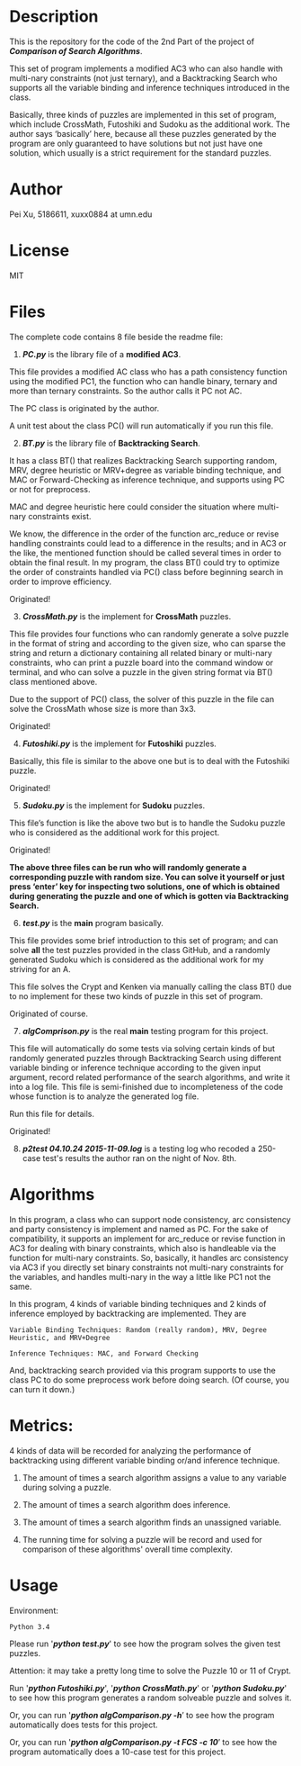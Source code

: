 # Description

This is the repository for the code of the 2nd Part of the project of _**Comparison of Search Algorithms**_.

This set of program implements a modified AC3 who can also handle with multi-nary constraints (not just ternary), and a Backtracking Search who supports all the variable binding and inference techniques introduced in the class.

Basically, three kinds of puzzles are implemented in this set of program, which include CrossMath, Futoshiki and Sudoku as the additional work. The author says ‘basically’ here, because all these puzzles generated by the program are only guaranteed to have solutions but not just have one solution, which usually is a strict requirement for the standard puzzles.

# Author
Pei Xu, 5186611, xuxx0884 at umn.edu

# License
MIT

# Files
The complete code contains 8 file beside the readme file:

  1. _**PC.py**_ is the library file of a **modified AC3**.
  
  This file provides a modified AC class who has a path consistency function using the modified PC1, the function who can handle binary, ternary and more than ternary constraints. So the author calls it PC not AC.
  
  The PC class is originated by the author.

  A unit test about the class PC() will run automatically if you run this file.
    
  2. _**BT.py**_ is the library file of **Backtracking Search**.
  
  It has a class BT() that realizes Backtracking Search supporting random, MRV, degree heuristic or MRV+degree as variable binding technique, and MAC or Forward-Checking as inference technique, and supports using PC or not for preprocess.
  
  MAC and degree heuristic here could consider the situation where multi-nary constraints exist.
  
  We know, the difference in the order of the function arc_reduce or revise handling constraints could lead to a difference in the results; and in AC3 or the like, the mentioned function should be called several times in order to obtain the final result. In my program, the class BT() could try to optimize  the order of constraints handled via PC() class before beginning search in order to improve efficiency.
  
  Originated!
    
  3. _**CrossMath.py**_ is the implement for **CrossMath** puzzles.

  This file provides four functions who can randomly generate a solve puzzle in the format of string and according to the given size, who can sparse the string and return a dictionary containing all related binary or multi-nary constraints, who can print a puzzle board into the command window or terminal, and who can solve a puzzle in the given string format via BT() class mentioned above.

  Due to the support of PC() class, the solver of this puzzle in the file can solve the CrossMath whose size is more than 3x3.
  
  Originated!
    
  4. _**Futoshiki.py**_ is the implement for **Futoshiki** puzzles.

  Basically, this file is similar to the above one but is to deal with the Futoshiki puzzle.
  
  Originated!

  5. _**Sudoku.py**_ is the implement for **Sudoku** puzzles.
  
  This file’s function is like the above two but is to handle the Sudoku puzzle who is considered as the additional work for this project.
  
  Originated!

   **The above three files can be run who will randomly generate a corresponding puzzle with random size. You can solve it yourself or just press ‘enter’ key for inspecting two solutions, one of which is obtained during generating the puzzle and one of which is gotten via Backtracking Search.**

    
  6. _**test.py**_ is the **main** program basically.
  
  This file provides some brief introduction to this set of program; and can solve **all** the test puzzles provided in the class GitHub, and a randomly generated Sudoku which is considered as the additional work for my striving for an A.

  This file solves the Crypt and Kenken via manually calling the class BT() due to no implement for these two kinds of puzzle in this set of program. 
  
    
   Originated of course.
  
  7. _**algComprison.py**_ is the real **main** testing program for this project.
  
  This file will automatically do some tests via solving certain kinds of but randomly generated puzzles through Backtracking Search using different variable binding or inference technique according to the given input argument, record related performance of the search algorithms, and write it into a log file. This file is semi-finished due to incompleteness of the code whose function is to analyze the generated log file.

   Run this file for details.
   
   Originated!

  8. _**p2test 04.10.24 2015-11-09.log**_ is a testing log who recoded a 250-case test's results the author ran on the night of Nov. 8th.

# Algorithms
In this program, a class who can support node consistency, arc consistency and party consistency is implement and named as PC. For the sake of compatibility, it supports an implement for arc_reduce or revise function in AC3 for dealing with binary constraints, which also is handleable via the function for multi-nary constraints. So, basically, it handles arc consistency via AC3 if you directly set binary constraints not multi-nary constraints for the variables, and handles multi-nary in the way a little like PC1 not the same. 

In this program, 4 kinds of variable binding techniques and 2 kinds of inference employed by backtracking are implemented. They are
 
    Variable Binding Techniques: Random (really random), MRV, Degree Heuristic, and MRV+Degree
    
    Inference Techniques: MAC, and Forward Checking

And, backtracking search provided via this program supports to use the class PC to do some preprocess work before doing search. (Of course, you can turn it down.)

# Metrics:
   4 kinds of data will be recorded for analyzing the performance of backtracking using different variable binding or/and inference technique.

  1. The amount of times a search algorithm assigns a value to any variable during solving a puzzle.

  2. The amount of times a search algorithm does inference.

  3. The amount of times a search algorithm finds an unassigned variable.

  4. The running time for solving a puzzle will be record and used for comparison of these algorithms' overall time complexity.

# Usage

Environment:

    Python 3.4
  
Please run '_**python test.py**_' to see how the program solves the given test puzzles.

Attention: it may take a pretty long time to solve the Puzzle 10 or 11 of Crypt.

Run '_**python Futoshiki.py**_', '_**python CrossMath.py**_' or '_**python Sudoku.py**_' to see how this program generates a random solveable puzzle and solves it.

Or, you can run '_**python algComparison.py -h**_’ to see how the program automatically does tests for this project.

Or, you can run '_**python algComparison.py -t FCS -c 10**_’ to see how the program automatically does a 10-case test for this project.
